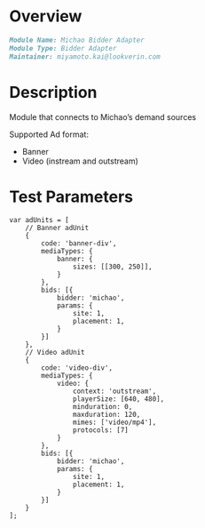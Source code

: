# Overview

```markdown
Module Name: Michao Bidder Adapter
Module Type: Bidder Adapter
Maintainer: miyamoto.kai@lookverin.com
```

# Description

Module that connects to Michao’s demand sources

Supported Ad format:
* Banner
* Video (instream and outstream)

# Test Parameters
```
var adUnits = [
    // Banner adUnit
    {
        code: 'banner-div',
        mediaTypes: {
            banner: {
                sizes: [[300, 250]],
            }
        },
        bids: [{
            bidder: 'michao',
            params: {
                site: 1,
                placement: 1,
            }
        }]
    },
    // Video adUnit
    {
        code: 'video-div',
        mediaTypes: {
            video: {
                context: 'outstream',
                playerSize: [640, 480],
                minduration: 0,
                maxduration: 120,
                mimes: ['video/mp4'],
                protocols: [7]
            }
        },
        bids: [{
            bidder: 'michao',
            params: {
                site: 1,
                placement: 1,
            }
        }]
    }
];
```
